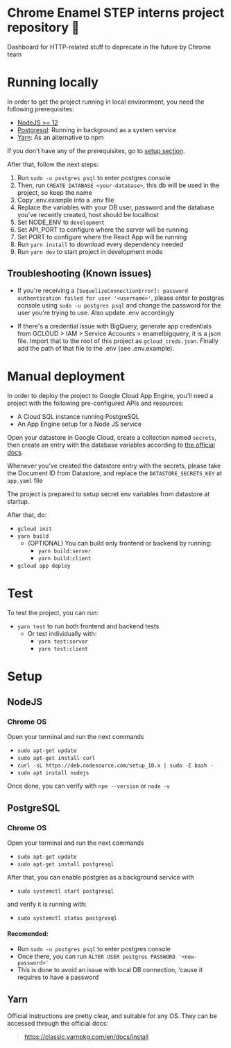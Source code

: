 # Chrome Enamel STEP interns project repository :elephant:

Dashboard for HTTP-related stuff to deprecate in the future by Chrome team

# Running locally

In order to get the project running in local environment, you need the following prerequisites:

- [NodeJS >= 12](#nodejs)
- [Postgresql](#postgresql): Running in background as a system service
- [Yarn](#yarn): As an alternative to npm

If you don't have any of the prerequisites, go to [setup section](#setup).

After that, follow the next steps:

1. Run `sudo -u postgres psql` to enter postgres console
2. Then, run `CREATE DATABASE <your-database>`, this db will be used in the project, so keep the name
3. Copy .env.example into a .env file
4. Replace the variables with your DB user, password and the database you've recently created, host should be localhost
5. Set NODE_ENV to `development`
6. Set API_PORT to configure where the server will be running
7. Set PORT to configure where the React App will be running
8. Run `yarn install` to download every dependency needed
9. Run `yarn dev` to start project in development mode

## Troubleshooting (Known issues)

- If you're receiving a `[SequelizeConnectionError]: password authentication failed for user '<username>'`, please enter to postgres console using `sudo -u postgres psql` and change the password for the user you're trying to use. Also update .env accordingly

- If there's a credential issue with BigQuery, generate app credentials from GCLOUD > IAM > Service Accounts > enamelbigquery, it is a json file. Import that to the root of this project as `gcloud_creds.json`. Finally add the path of that file to the .env (see .env.example).

# Manual deployment

In order to deploy the project to Google Cloud App Engine, you'll need a project with the following pre-configured APIs and resources:

- A Cloud SQL instance running PostgreSQL
- An App Engine setup for a Node JS service

Open your datastore in Google Cloud, create a collection named `secrets`, then create an entry with the database variables according to [the official docs](https://cloud.google.com/sql/docs/postgres/connect-app-engine-standard?hl=es-419#node.js).

Whenever you've created the datastore entry with the secrets, please take the Document ID from Datastore, and replace the `DATASTORE_SECRETS_KEY` at `app.yaml` file

The project is prepared to setup secret env variables from datastore at startup.

After that, do:

- `gcloud init`
- `yarn build`
  - (OPTIONAL) You can build only frontend or backend by running:
    - `yarn build:server`
    - `yarn build:client`
- `gcloud app deploy`

# Test

To test the project, you can run:

- `yarn test` to run both frontend and backend tests
  - Or test individually with:
    - `yarn test:server`
    - `yarn test:client`

# Setup

## NodeJS

### Chrome OS

Open your terminal and run the next commands

- `sudo apt-get update`
- `sudo apt-get install curl`
- `curl -sL https://deb.nodesource.com/setup_10.x | sudo -E bash -`
- `sudo apt install nodejs`

Once done, you can verify with `npm --version` or `node -v`

## PostgreSQL

### Chrome OS

Open your terminal and run the next commands

- `sudo apt-get update`
- `sudo apt-get install postgresql`

After that, you can enable postgres as a background service with

- `sudo systemctl start postgresql`

and verify it is running with:

- `sudo systemctl status postgresql`

#### Recomended:

- Run `sudo -u postgres psql` to enter postgres console
- Once there, you can run `ALTER USER postgres PASSWORD '<new-password>'`
- This is done to avoid an issue with local DB connection, 'cause it requires to have a password

## Yarn

Official instructions are pretty clear, and suitable for any OS.
They can be accessed through the official docs:

> https://classic.yarnpkg.com/en/docs/install
